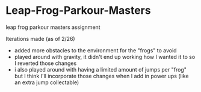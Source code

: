 # Leap-Frog-Parkour-Masters
leap frog parkour masters assignment 

Iterations made (as of 2/26) 
- added more obstacles to the environment for the "frogs" to avoid
- played around with gravity, it didn't end up working how I wanted it to so I reverted those changes
- i also played around with having a limited amount of jumps per "frog" but I think I'll incorporate those changes when I add in power ups (like an extra jump collectable) 
